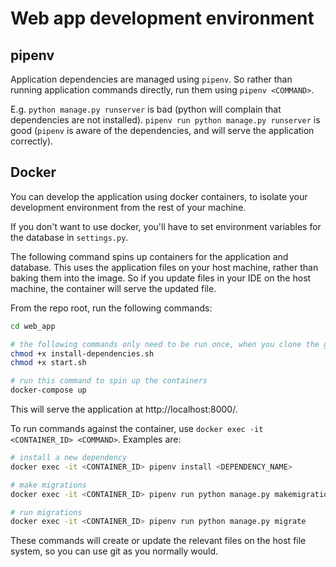 # Web app development environment

## pipenv

Application dependencies are managed using `pipenv`. So rather than running 
application commands directly, run them using `pipenv <COMMAND>`.

E.g. `python manage.py runserver` is bad (python will complain that dependencies
are not installed). `pipenv run python manage.py runserver` is good
(`pipenv` is aware of the dependencies, and will serve the application correctly).

## Docker

You can develop the application using docker containers, to isolate your development
environment from the rest of your machine.

If you don't want to use docker, you'll have to set environment variables for the
database in `settings.py`.

The following command spins up containers for the application and database.
This uses the application files on your host machine, rather than baking them into the image.
So if you update files in your IDE on the host machine, the container will serve the updated file.

From the repo root, run the following commands:

```bash
cd web_app

# the following commands only need to be run once, when you clone the git repo
chmod +x install-dependencies.sh
chmod +x start.sh

# run this command to spin up the containers
docker-compose up
```

This will serve the application at http://localhost:8000/.

To run commands against the container, use `docker exec -it <CONTAINER_ID> <COMMAND>`.
Examples are:

```bash
# install a new dependency
docker exec -it <CONTAINER_ID> pipenv install <DEPENDENCY_NAME>

# make migrations
docker exec -it <CONTAINER_ID> pipenv run python manage.py makemigrations

# run migrations
docker exec -it <CONTAINER_ID> pipenv run python manage.py migrate
```

These commands will create or update the relevant files on the host file system, so you can use
git as you normally would.